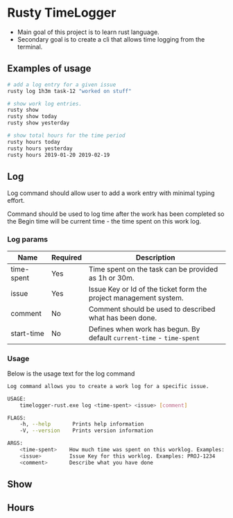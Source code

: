 # Rusty TimeLogger

* Main goal of this project is to learn rust language. 
* Secondary goal is to create a cli that allows time logging from the terminal.


## Examples of usage

``` bash  
# add a log entry for a given issue
rusty log 1h3m task-12 "worked on stuff"

# show work log entries.
rusty show
rusty show today 
rusty show yesterday

# show total hours for the time period
rusty hours today
rusty hours yesterday
rusty hours 2019-01-20 2019-02-19
```

## Log
Log command should allow user to add a work entry with minimal typing effort.

Command should be used to log time after the work has been completed so the Begin time will be current time - the time spent on this work log.

### Log params 

| Name       | Required | Description                                                           |
| ---------- | -------- | --------------------------------------------------------------------- |
| time-spent | Yes      | Time spent on the task can be provided as 1h or 30m.                  |
| issue      | Yes      | Issue Key or Id of the ticket form the project management system.     |
| comment    | No       | Comment should be used to described what has been done.               |
| start-time | No       | Defines when work has begun. By default `current-time` - `time-spent` |

### Usage
Below is the usage text for the log command
``` bash
Log command allows you to create a work log for a specific issue.

USAGE:
    timelogger-rust.exe log <time-spent> <issue> [comment]

FLAGS:
    -h, --help       Prints help information
    -V, --version    Prints version information

ARGS:
    <time-spent>    How much time was spent on this worklog. Examples: is 1h or 1h30m or 30m
    <issue>         Issue Key for this worklog. Examples: PROJ-1234
    <comment>       Describe what you have done
```
## Show 


## Hours

